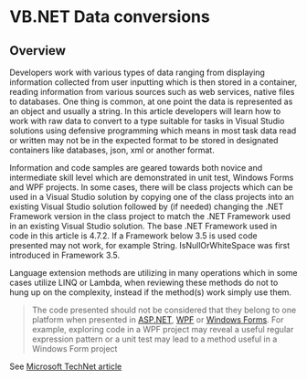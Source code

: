 # VB.NET Data conversions


## Overview
Developers work with various types of data ranging from displaying information collected from user inputting which is then stored in a container, reading information from various sources such as web services, native files to databases. One thing is common, at one point the data is represented as an object and usually a string. In this article developers will learn how to work with raw data to convert to a type suitable for tasks in Visual Studio solutions using defensive programming which means in most task data read or written may not be in the expected format to be stored in designated containers like databases, json, xml or another format.

Information and code samples are geared towards both novice and intermediate skill level which are demonstrated in unit test, Windows Forms and WPF projects. In some cases, there will be class projects which can be used in a Visual Studio solution by copying one of the class projects into an existing Visual Studio solution followed by (if needed) changing the .NET Framework version in the class project to match the .NET Framework used in an existing Visual Studio solution. The base .NET Framework used in code in this article is 4.7.2. If a Framework below 3.5 is used code presented may not work, for example String. IsNullOrWhiteSpace was first introduced in Framework 3.5.

Language extension methods are utilizing in many operations which in some cases utilize LINQ or Lambda, when reviewing these methods do not to hung up on the complexity, instead if the method(s) work simply use them. 

> The code presented should not be considered that they belong to one platform when presented in  [ASP.NET](https://dotnet.microsoft.com/apps/aspnet), [WPF](https://docs.microsoft.com/en-us/dotnet/framework/wpf/) or [Windows Forms](https://docs.microsoft.com/en-us/dotnet/framework/winforms/). For example, exploring code in a WPF project may reveal a useful regular expression pattern or a unit test may lead to a method useful in a Windows Form project

See [Microsoft TechNet article](https://social.technet.microsoft.com/wiki/contents/articles/52768.vb-net-type-conversions-part-1.aspx)